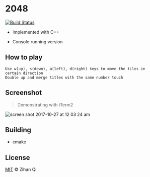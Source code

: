 # 2048

[![Build Status](https://travis-ci.org/MuteBardTison/2048.svg?branch=master)](https://travis-ci.org/MuteBardTison/2048)

  - Implemented with C++
  
  - Console running version

## How to play

```
Use w(up), s(down), a(left), d(right) keys to move the tiles in certain direction
Double up and merge titles with the same number touch
```
## Screenshot

> Demonstrating with iTerm2

![screen shot 2017-10-27 at 12 03 24 am](https://user-images.githubusercontent.com/25029380/32080301-3514cd5e-baaf-11e7-8b14-9e9c49edb5cb.png)

## Building

- cmake

## License

  [MIT](https://github.com/MuteBardTison/2048/blob/master/LICENSE) © Zihan Qi
